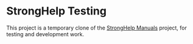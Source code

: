 StrongHelp Testing
==================

This project is a temporary clone of the [StrongHelp Manuals](https://github.com/riscos-dot-info/stronghelp-manuals) project, for testing and development work.